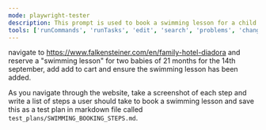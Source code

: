 ```yaml
---
mode: playwright-tester
description: This prompt is used to book a swimming lesson for a child at the Falkensteiner Swimming Academy.
tools: ['runCommands', 'runTasks', 'edit', 'search', 'problems', 'changes', 'testFailure', 'todos', 'runTests', 'playwright']
---
```


navigate to https://www.falkensteiner.com/en/family-hotel-diadora and reserve a "swimming lesson" for two babies of 21 months for the 14th september, add add to cart and ensure the swimming lesson has been added.

As you navigate through the website, take a screenshot of each step and write a list of steps a user should take to book a swimming lesson and save this as a test plan in markdown file called `test_plans/SWIMMING_BOOKING_STEPS.md`.